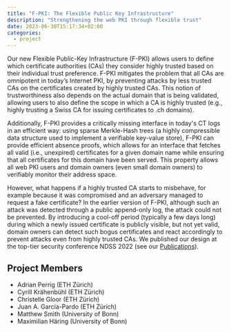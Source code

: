 ```yaml
---
title: "F-PKI: The Flexible Public Key Infrastructure"
description: "Strengthening the web PKI through flexible trust"
date: 2023-06-30T15:17:34+02:00
categories:
  - project
---
```


Our new Flexible Public-Key Infrastructure (F-PKI) allows users to define which certificate authorities (CAs) they consider highly trusted based on their individual trust preference.
F-PKI mitigates the problem that all CAs are omnipotent in today’s Internet PKI, by preventing attacks by less trusted CAs on the certificates created by highly trusted CAs.
This notion of trustworthiness also depends on the actual domain that is being validated, allowing users to also define the scope in which a CA is highly trusted (e.g., highly trusting a Swiss CA for issuing certificates to .ch domains).

Additionally, F-PKI provides a critically missing interface in today's CT logs in an efficient way: using sparse Merkle-Hash trees (a highly compressible data structure used to implement a verifiable key-value store), F-PKI can provide efficient absence proofs, which allows for an interface that fetches all valid (i.e., unexpired) certificates for a given domain name while ensuring that all certificates for this domain have been served.
This property allows all web PKI users and domain owners (even small domain owners) to verifiably monitor their address space.

However, what happens if a highly trusted CA starts to misbehave, for example because it was compromised and an adversary managed to request a fake certificate? In the earlier version of F-PKI, although such an attack was detected through a public append-only log, the attack could not be prevented. By introducing a cool-off period (typically a few days long) during which a newly issued certificate is publicly visible, but not yet valid, domain owners can detect such bogus certificates and react accordingly to prevent attacks even from highly trusted CAs.
We published our design at the top-tier security conference NDSS 2022 (see our [Publications](/publications/2022)).

## Project Members

- Adrian Perrig (ETH Zürich)
- Cyrill Krähenbühl (ETH Zürich)
- Christelle Gloor (ETH Zürich)
- Juan A. García-Pardo (ETH Zürich)
- Matthew Smith (University of Bonn)
- Maximilian Häring (University of Bonn)
